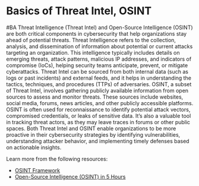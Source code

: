 # Basics of Threat Intel, OSINT
#BA
Threat Intelligence (Threat Intel) and Open-Source Intelligence (OSINT) are both critical components in cybersecurity that help organizations stay ahead of potential threats. Threat Intelligence refers to the collection, analysis, and dissemination of information about potential or current attacks targeting an organization. This intelligence typically includes details on emerging threats, attack patterns, malicious IP addresses, and indicators of compromise (IoCs), helping security teams anticipate, prevent, or mitigate cyberattacks. Threat Intel can be sourced from both internal data (such as logs or past incidents) and external feeds, and it helps in understanding the tactics, techniques, and procedures (TTPs) of adversaries. OSINT, a subset of Threat Intel, involves gathering publicly available information from open sources to assess and monitor threats. These sources include websites, social media, forums, news articles, and other publicly accessible platforms. OSINT is often used for reconnaissance to identify potential attack vectors, compromised credentials, or leaks of sensitive data. It’s also a valuable tool in tracking threat actors, as they may leave traces in forums or other public spaces. Both Threat Intel and OSINT enable organizations to be more proactive in their cybersecurity strategies by identifying vulnerabilities, understanding attacker behavior, and implementing timely defenses based on actionable insights.

Learn more from the following resources:

- [OSINT Framework](https://osintframework.com/)
- [Open-Source Intelligence (OSINT) in 5 Hours](https://www.youtube.com/watch?v=qwA6MmbeGNo&t=457s)